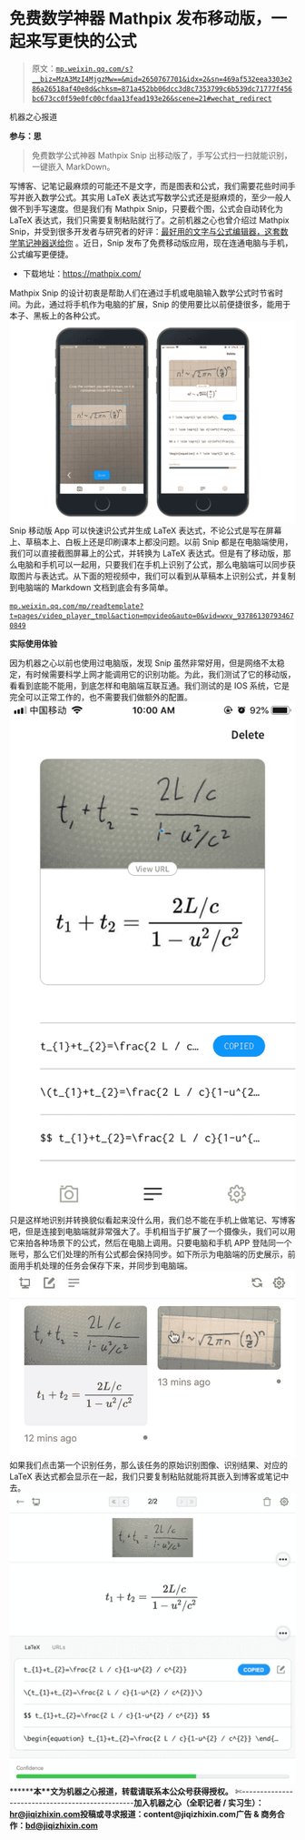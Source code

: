 # 免费数学神器 Mathpix 发布移动版，一起来写更快的公式

> 原文：[`mp.weixin.qq.com/s?__biz=MzA3MzI4MjgzMw==&mid=2650767701&idx=2&sn=469af532eea3303e286a26518af40e8d&chksm=871a452bb06dcc3d8c7353799c6b539dc71777f456bc673cc0f59e0fc00cfdaa13fead193e26&scene=21#wechat_redirect`](http://mp.weixin.qq.com/s?__biz=MzA3MzI4MjgzMw==&mid=2650767701&idx=2&sn=469af532eea3303e286a26518af40e8d&chksm=871a452bb06dcc3d8c7353799c6b539dc71777f456bc673cc0f59e0fc00cfdaa13fead193e26&scene=21#wechat_redirect)

机器之心报道

**参与：思**

> 免费数学公式神器 Mathpix Snip 出移动版了，手写公式扫一扫就能识别，一键嵌入 MarkDown。

写博客、记笔记最麻烦的可能还不是文字，而是图表和公式，我们需要花些时间手写并嵌入数学公式。其实用 LaTeX 表达式写数学公式还是挺麻烦的，至少一般人做不到手写速度。但是我们有 Mathpix Snip，只要截个图，公式会自动转化为 LaTeX 表达式，我们只需要复制粘贴就行了。之前机器之心也曾介绍过 Mathpix Snip，并受到很多开发者与研究者的好评：[最好用的文字与公式编辑器，这套数学笔记神器送给你](https://mp.weixin.qq.com/s?__biz=MzA3MzI4MjgzMw==&mid=2650759888&idx=1&sn=9fc4df730d4588c52eabf7d2e2e75009&scene=21#wechat_redirect) 。近日，Snip 发布了免费移动版应用，现在连通电脑与手机，公式编写更便捷。

*   下载地址：https://mathpix.com/

Mathpix Snip 的设计初衷是帮助人们在通过手机或电脑输入数学公式时节省时间。为此，通过将手机作为电脑的扩展，Snip 的使用要比以前便捷很多，能用于本子、黑板上的各种公式。![](img/2a01836cc1cde1d05bdad3aaf658064b.jpg)
Snip 移动版 App 可以快速识公式并生成 LaTeX 表达式，不论公式是写在屏幕上、草稿本上、白板上还是印刷课本上都没问题。以前 Snip 都是在电脑端使用，我们可以直接截图屏幕上的公式，并转换为 LaTeX 表达式。但是有了移动版，那么电脑和手机可以一起用，只要我们在手机上识别了公式，那么电脑端可以同步获取图片与表达式。从下面的短视频中，我们可以看到从草稿本上识别公式，并复制到电脑端的 Markdown 文档到底会有多简单。

[`mp.weixin.qq.com/mp/readtemplate?t=pages/video_player_tmpl&action=mpvideo&auto=0&vid=wxv_937861307934670849`](https://mp.weixin.qq.com/mp/readtemplate?t=pages/video_player_tmpl&action=mpvideo&auto=0&vid=wxv_937861307934670849)

**实际使用体验**

因为机器之心以前也使用过电脑版，发现 Snip 虽然非常好用，但是网络不太稳定，有时候需要科学上网才能调用它的识别功能。为此，我们测试了它的移动版，看看到底能不能用，到底怎样和电脑端互联互通。我们测试的是 IOS 系统，它是完全可以正常工作的，也不需要我们做额外的配置。![](img/99986a8f8ba4dd18060b6e066571cfa5.jpg)只是这样地识别并转换貌似看起来没什么用，我们总不能在手机上做笔记、写博客吧，但是连接到电脑端就非常强大了。手机相当于扩展了一个摄像头，我们可以用它来拍各种场景下的公式，然后在电脑上调用。只要电脑和手机 APP 登陆同一个账号，那么它们处理的所有公式都会保持同步。如下所示为电脑端的历史展示，前面用手机处理的任务会保存下来，并同步到电脑端。![](img/5a3b4360f486161cfdacb4efea85f8c0.jpg)如果我们点击第一个识别任务，那么该任务的原始识别图像、识别结果、对应的 LaTeX 表达式都会显示在一起，我们只要复制粘贴就能将其嵌入到博客或笔记中去。![](img/321cc59c036adc7b6374296db26e0af8.jpg)********本****文为机器之心报道，**转载请联系本公众号获得授权****。**
✄------------------------------------------------**加入机器之心（全职记者 / 实习生）：hr@jiqizhixin.com****投稿或寻求报道：**content**@jiqizhixin.com****广告 & 商务合作：bd@jiqizhixin.com**